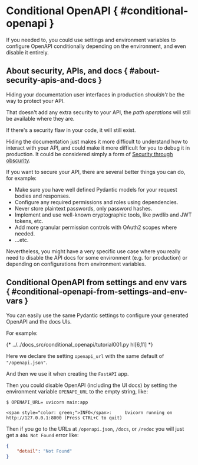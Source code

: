 # Conditional OpenAPI { #conditional-openapi }

If you needed to, you could use settings and environment variables to configure OpenAPI conditionally depending on the environment, and even disable it entirely.

## About security, APIs, and docs { #about-security-apis-and-docs }

Hiding your documentation user interfaces in production *shouldn't* be the way to protect your API.

That doesn't add any extra security to your API, the *path operations* will still be available where they are.

If there's a security flaw in your code, it will still exist.

Hiding the documentation just makes it more difficult to understand how to interact with your API, and could make it more difficult for you to debug it in production. It could be considered simply a form of <a href="https://en.wikipedia.org/wiki/Security_through_obscurity" class="external-link" target="_blank">Security through obscurity</a>.

If you want to secure your API, there are several better things you can do, for example:

* Make sure you have well defined Pydantic models for your request bodies and responses.
* Configure any required permissions and roles using dependencies.
* Never store plaintext passwords, only password hashes.
* Implement and use well-known cryptographic tools, like pwdlib and JWT tokens, etc.
* Add more granular permission controls with OAuth2 scopes where needed.
* ...etc.

Nevertheless, you might have a very specific use case where you really need to disable the API docs for some environment (e.g. for production) or depending on configurations from environment variables.

## Conditional OpenAPI from settings and env vars { #conditional-openapi-from-settings-and-env-vars }

You can easily use the same Pydantic settings to configure your generated OpenAPI and the docs UIs.

For example:

{* ../../docs_src/conditional_openapi/tutorial001.py hl[6,11] *}

Here we declare the setting `openapi_url` with the same default of `"/openapi.json"`.

And then we use it when creating the `FastAPI` app.

Then you could disable OpenAPI (including the UI docs) by setting the environment variable `OPENAPI_URL` to the empty string, like:

<div class="termy">

```console
$ OPENAPI_URL= uvicorn main:app

<span style="color: green;">INFO</span>:     Uvicorn running on http://127.0.0.1:8000 (Press CTRL+C to quit)
```

</div>

Then if you go to the URLs at `/openapi.json`, `/docs`, or `/redoc` you will just get a `404 Not Found` error like:

```JSON
{
    "detail": "Not Found"
}
```
